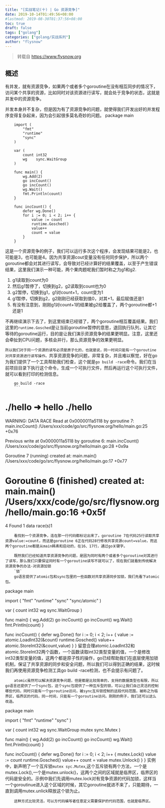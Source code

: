 ```yaml
---
title: "[实战笔记(十) | Go 资源竞争]"
date: 2019-10-14T01:49:56+08:00
#lastmod: 2019-08-30T01:37:56+08:00
toc: true
draft: false
tags: ["golang"]
categories: ["golang/实战系列"]
author: "flysnow"
---
```


>转载自 https://www.flysnow.org

## 概述
有并发，就有资源竞争，如果两个或者多个goroutine在没有相互同步的情况下，访问某个共享的资源，比如同时对该资源进行读写，就会处于竞争的状态，这就是并发中的资源竞争。

并发本身并不复杂，但是因为有了资源竞争的问题，就使得我们开发出好的并发程序变得复杂起来，因为会引起很多莫名奇妙的问题。
		package main
		
		import (
			"fmt"
			"runtime"
			"sync"
		)
		
		var (
			count int32 
			wg    sync.WaitGroup
		)
		
		func main() {
			wg.Add(2)
			go incCount()
			go incCount()
			wg.Wait()
			fmt.Println(count)
		}
		
		func incCount() {
			defer wg.Done()
			for i := 0; i < 2; i++ {
				value := count
				runtime.Gosched()
				value++
				count = value
			}
		}
这是一个资源竞争的例子，我们可以运行多次这个程序，会发现结果可能是2，也可能是3，也可能是4。因为共享资源cout变量没有任何同步保护，所以两个goroutine都会对其进行读写，会导致对已经计算好的结果覆盖，以至于产生错误结果，这里我们演示一种可能，两个果肉题呢我们暂时称之为g1和g2.

1. g1读取到count为0
2. 然后g1暂停了，切换到g2，g2读取到count也为0
3. g2暂停，切换到g1，g1对count+1，count变为1
4. g1暂停，切换到g2，g2刚刚已经获取到值0，对其+1，最后赋值还是1
5.  有没有注意到，刚刚g1对count+1的结果被g2给覆盖了，两个goroutine都+1还是1

不再继续演示下去了，到这里结束已经错了，两个goroutine相互覆盖结果。我们这里的`runtime.Gosched`是让当前goroutine暂停的意思，退回执行队列，让其它等待的goroutine运行，目的是让我们演示资源竞争的结果更明显。注意，这里还会牵扯到CPU问题，多核会并行，那么资源竞争的效果更明显。

`所以我们对于同一个资源的读写必须是原子化的，也就是说，同一时间只能有一个goroutine对共享资源进行读写操作。`共享资源竞争的问题，非常复杂，并且难以察觉，好在go为我们提供了一个工具帮助我们检查，这个就是`go build -race`命令。我们在当前项目目录下执行这个命令，生成一个可执行文件，然后再运行这个可执行文件，就可以看到打印的检测信息。

		go build -race
		```        
./hello
➜  hello ./hello       
==================
WARNING: DATA RACE
Read at 0x0000011a5118 by goroutine 7:
  main.incCount()
      /Users/xxx/code/go/src/flysnow.org/hello/main.go:25 +0x76

Previous write at 0x0000011a5118 by goroutine 6:
  main.incCount()
      /Users/xxx/code/go/src/flysnow.org/hello/main.go:28 +0x9a

Goroutine 7 (running) created at:
  main.main()
      /Users/xxx/code/go/src/flysnow.org/hello/main.go:17 +0x77

Goroutine 6 (finished) created at:
  main.main()
      /Users/xxx/code/go/src/flysnow.org/hello/main.go:16 +0x5f
==================
4
Found 1 data race(s)1

		看找到一个资源竞争，连在那一行代码都标记出来了。goroutine 7在代码25行读取共享资源value:=count，而这是goroutine 6正在代码28行修改共享资源count=value，而这两个goroutine都是从main韩素和启动的，在16、17行，通过go关键字。
		
		既然我们已经知道共享资源竞争的问题，是因为同时有两个或者多个goroutine对其进行了读写，那么我们只要保证同时有一个goroutine读写不就可以了，现在我们就看到传统解决资源竞争的办法-对资源加锁
		`锁`
		go语言提供了atomic包和sync包里的一些函数对共享资源同步加锁，我们先看下atomic包。
package main

import (
 "fmt"
 "runtime"
 "sync"
 "sync/atomic"
)

var (
 count int32
 wg sync.WaitGroup
)

func main() {
 wg.Add(2)
 go incCount()
 go incCount()
 wg.Wait()
 fmt.Println(count)
}

func incCount() {
 defer wg.Done()
 for i := 0; i < 2; i++ {
  value := atomic.LoadInt32(&count)
  runtime.Gosched()
  value++
  atomic.StoreInt32(&count,value)
 }
}
		留意合理atomic.LoadInt32和atomic.StoreInt32两个函数，一个函数读取int32类型变量的值，一个是修改int32类型变量的值，这两个都是原子性的操作，go已经帮助我们在底层使用加锁机制，保证了共享资源的同步和安全问题，所以我们可以得到正确的结果，这时候我们再使用资源竞争检测工具go build -race检测，也不会提示有问题了。
		
		atomic虽然可以解决资源竞争问题，但是都是比较简单的，支持的数据类型也有限，所以go语言还提供了一个sync包，这个sync包提供了一种互斥型的锁，可以让我们自己灵活的控制哪些代码，同时只能有一个goroutine访问，被sync互斥锁控制的这段代码范围，被称之为临界区，临界区的代码，同一时间，只能有一个goroutine访问。刚刚的例子，我们还可以这么改造。
package main

import (
	"fmt"
	"runtime"
	"sync"
)

var (
	count int32
	wg    sync.WaitGroup
	mutex sync.Mutex
)

func main() {
	wg.Add(2)
	go incCount()
	go incCount()
	wg.Wait()
	fmt.Println(count)
}

func incCount() {
	defer wg.Done()
	for i := 0; i < 2; i++ {
		mutex.Lock()
		value := count
		runtime.Gosched()
		value++
		count = value
		mutex.Unlock()
	}
}
		实例中，新声明了一个互斥锁`mutex syc.Mutex`,这个互斥锁有两个方法，一个是mutex.Lock(),一个是mutex.unlock()，这两个之间的区域就是临界区，临界区的代码是安全的。示例中我们先调用mutex.lock对有竞争资源的代码加锁，这样当一个goroutinue进入这个区域的时候，其它goroutine就进不来了，只能期待，一直到调用mutex.unlick释放这个锁为止。
		
		这种方式比较灵活，可以方代码编写者任意定义需要保护的代码范围，也就是临界区。
